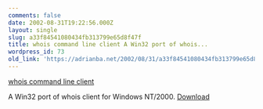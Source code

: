 ```yaml
---
comments: false
date: 2002-08-31T19:22:56.000Z
layout: single
slug: a33f84541080434fb313799e65d8f47f
title: whois command line client A Win32 port of whois...
wordpress_id: 73
old_link: 'https://adrianba.net/2002/08/31/a33f84541080434fb313799e65d8f47f/'
---
```

[whois command line
client](http://www.prosolve.com/software/)

A Win32 port of whois client for Windows NT/2000.
[Download](http://www.prosolve.com/download/whois.zip)
